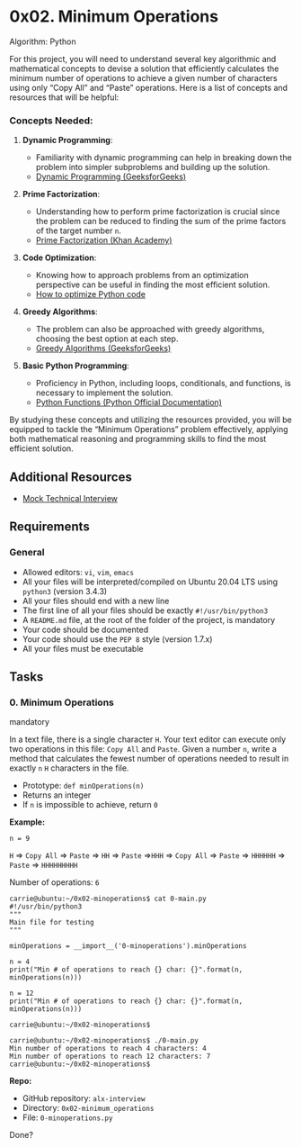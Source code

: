 
# 0x02. Minimum Operations

Algorithm: Python

For this project, you will need to understand several key algorithmic and mathematical concepts to devise a solution that efficiently calculates the minimum number of operations to achieve a given number of characters using only “Copy All” and “Paste” operations. Here is a list of concepts and resources that will be helpful:

### Concepts Needed:

1.  **Dynamic Programming**:
    
    -   Familiarity with dynamic programming can help in breaking down the problem into simpler subproblems and building up the solution.
    -   [Dynamic Programming (GeeksforGeeks)](https://www.geeksforgeeks.org/dynamic-programming/ "Dynamic Programming (GeeksforGeeks)")
2.  **Prime Factorization**:
    
    -   Understanding how to perform prime factorization is crucial since the problem can be reduced to finding the sum of the prime factors of the target number  `n`.
    -   [Prime Factorization (Khan Academy)](https://www.khanacademy.org/math/pre-algebra/pre-algebra-factors-multiples/pre-algebra-prime-factorization-prealg/v/prime-factorization "Prime Factorization (Khan Academy)")
3.  **Code Optimization**:
    
    -   Knowing how to approach problems from an optimization perspective can be useful in finding the most efficient solution.
    -   [How to optimize Python code](https://stackify.com/how-to-optimize-python-code/ "How to optimize Python code")
4.  **Greedy Algorithms**:
    
    -   The problem can also be approached with greedy algorithms, choosing the best option at each step.
    -   [Greedy Algorithms (GeeksforGeeks)](https://www.geeksforgeeks.org/greedy-algorithms/ "Greedy Algorithms (GeeksforGeeks)")
5.  **Basic Python Programming**:
    
    -   Proficiency in Python, including loops, conditionals, and functions, is necessary to implement the solution.
    -   [Python Functions (Python Official Documentation)](https://docs.python.org/3/tutorial/controlflow.html#defining-functions "Python Functions (Python Official Documentation)")

By studying these concepts and utilizing the resources provided, you will be equipped to tackle the “Minimum Operations” problem effectively, applying both mathematical reasoning and programming skills to find the most efficient solution.

## Additional Resources

-   [Mock Technical Interview](https://www.youtube.com/watch?feature=shared&v=h4i4kjwncoU "Mock Technical Interview")

## Requirements

### General

-   Allowed editors:  `vi`,  `vim`,  `emacs`
-   All your files will be interpreted/compiled on Ubuntu 20.04 LTS using  `python3`  (version 3.4.3)
-   All your files should end with a new line
-   The first line of all your files should be exactly  `#!/usr/bin/python3`
-   A  `README.md`  file, at the root of the folder of the project, is mandatory
-   Your code should be documented
-   Your code should use the  `PEP 8`  style (version 1.7.x)
-   All your files must be executable

## Tasks

### 0. Minimum Operations

mandatory

In a text file, there is a single character  `H`. Your text editor can execute only two operations in this file:  `Copy All`  and  `Paste`. Given a number  `n`, write a method that calculates the fewest number of operations needed to result in exactly  `n`  `H`  characters in the file.

-   Prototype:  `def minOperations(n)`
-   Returns an integer
-   If  `n`  is impossible to achieve, return  `0`

**Example:**

`n = 9`

`H`  =>  `Copy All`  =>  `Paste`  =>  `HH`  =>  `Paste`  =>`HHH`  =>  `Copy All`  =>  `Paste`  =>  `HHHHHH`  =>  `Paste`  =>  `HHHHHHHHH`

Number of operations:  `6`

```
carrie@ubuntu:~/0x02-minoperations$ cat 0-main.py
#!/usr/bin/python3
"""
Main file for testing
"""

minOperations = __import__('0-minoperations').minOperations

n = 4
print("Min # of operations to reach {} char: {}".format(n, minOperations(n)))

n = 12
print("Min # of operations to reach {} char: {}".format(n, minOperations(n)))

carrie@ubuntu:~/0x02-minoperations$

```

```
carrie@ubuntu:~/0x02-minoperations$ ./0-main.py
Min number of operations to reach 4 characters: 4
Min number of operations to reach 12 characters: 7
carrie@ubuntu:~/0x02-minoperations$

```

**Repo:**

-   GitHub repository:  `alx-interview`
-   Directory:  `0x02-minimum_operations`
-   File:  `0-minoperations.py`

Done?
